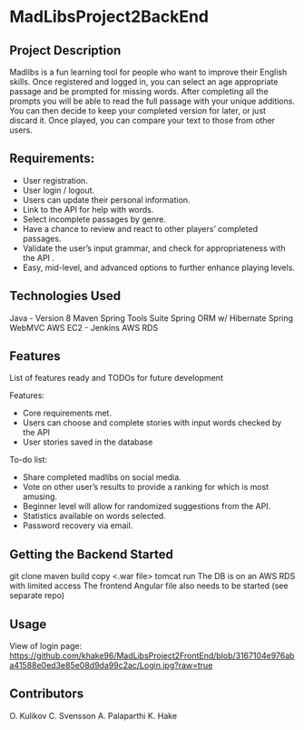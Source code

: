 # MadLibsProject2BackEnd
## Project Description

Madlibs is a fun learning tool for people who want to improve their English skills.  Once registered and logged in, 
you can select an age appropriate passage and be prompted for missing words.  After completing all the prompts 
you will be able to read the full passage with your unique additions.  You can then decide to keep your completed 
version for later, or just discard it.  Once played, you can compare your text to those from other users.  
 
## Requirements: 
- User registration. 
- User login / logout. 
- Users can update their personal information. 
- Link to the API for help with words. 
- Select incomplete passages by genre. 
- Have a chance to review and react to other players’ completed passages. 
- Validate the user’s input grammar, and check for appropriateness with the API . 
- Easy, mid-level, and advanced options to further enhance playing levels. 
 
## Technologies Used
Java - Version 8
Maven
Spring Tools Suite
Spring ORM w/ Hibernate
Spring WebMVC
AWS EC2 - Jenkins
AWS RDS

## Features
List of features ready and TODOs for future development

Features:
 - Core requirements met.
 - Users can choose and complete stories with input words checked by the API
 - User stories saved in the database

To-do list:
- Share completed madlibs on social media.  
- Vote on other user’s results to provide a ranking for which is most amusing. 
- Beginner level will allow for randomized suggestions from the API. 
- Statistics available on words selected. 
- Password recovery via email. 

## Getting the Backend Started
 git clone <repo>
 maven build <project>
 copy <.war file> <web container web-apps>
 tomcat run
 The DB is on an AWS RDS with limited access
 The frontend Angular file also needs to be started (see separate repo)

## Usage
 View of login page:
 https://github.com/khake96/MadLibsProject2FrontEnd/blob/3167104e976aba41588e0ed3e85e08d9da99c2ac/Login.jpg?raw=true

## Contributors
 O. Kulikov
 C. Svensson 
 A. Palaparthi
 K. Hake
